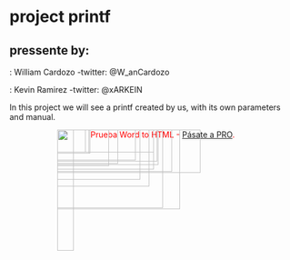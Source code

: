 # project printf 
## pressente by:

: William Cardozo -twitter: @W_anCardozo

: Kevin Ramirez -twitter: @xARKEIN

In this project we will see a printf created by us, with its own parameters and manual.

<p style="margin-top:0pt; margin-left:63.34pt; margin-bottom:8pt; line-height:108%; font-size:28pt;"><span style="height:0pt; display:block; position:absolute; z-index:3;"><img src="https://myfiles.space/user_files/104518_a1018d2f078eab52/1636747558_diagrama-de-flujo/1636747558_diagrama-de-flujo-27.png" width="8" height="42" alt="" style="margin: 0 0 0 auto; text-align: right; display: block; "></span><span style="height:0pt; display:block; position:absolute; z-index:0;"><img src="https://myfiles.space/user_files/104518_a1018d2f078eab52/1636747558_diagrama-de-flujo/1636747558_diagrama-de-flujo-26.png" width="178" height="62" alt="" style="margin: 0 0 0 auto; text-align: right; display: block; "></span><span style="height:0pt; display:block; position:absolute; z-index:1;"><img src="https://myfiles.space/user_files/104518_a1018d2f078eab52/1636747558_diagrama-de-flujo/1636747558_diagrama-de-flujo-25.png" width="252" height="76" alt="" style="margin: 0 0 0 auto; text-align: right; display: block; "></span><span style="height:0pt; display:block; position:absolute; z-index:4;"><img src="https://myfiles.space/user_files/104518_a1018d2f078eab52/1636747558_diagrama-de-flujo/1636747558_diagrama-de-flujo-24.png" width="8" height="37" alt="" style="margin: 0 0 0 auto; text-align: right; display: block; "></span><span style="height:0pt; display:block; position:absolute; z-index:2;"><img src="https://myfiles.space/user_files/104518_a1018d2f078eab52/1636747558_diagrama-de-flujo/1636747558_diagrama-de-flujo-23.png" width="216" height="140" alt="" style="margin: 0 0 0 auto; text-align: right; display: block; "></span><span style="height:0pt; display:block; position:absolute; z-index:8;"><img src="https://myfiles.space/user_files/104518_a1018d2f078eab52/1636747558_diagrama-de-flujo/1636747558_diagrama-de-flujo-22.png" width="56" height="42" alt="" style="margin: 0 0 0 auto; text-align: right; display: block; "></span><span style="height:0pt; display:block; position:absolute; z-index:5;"><img src="https://myfiles.space/user_files/104518_a1018d2f078eab52/1636747558_diagrama-de-flujo/1636747558_diagrama-de-flujo-20.png" width="91" height="64" alt="" style="margin: 0 0 0 auto; text-align: right; display: block; "></span><span style="height:0pt; display:block; position:absolute; z-index:6;"><img src="https://myfiles.space/user_files/104518_a1018d2f078eab52/1636747558_diagrama-de-flujo/1636747558_diagrama-de-flujo-19.png" width="107" height="60" alt="" style="margin: 0 0 0 auto; text-align: right; display: block; "></span><span style="height:0pt; display:block; position:absolute; z-index:9;"><img src="https://myfiles.space/user_files/104518_a1018d2f078eab52/1636747558_diagrama-de-flujo/1636747558_diagrama-de-flujo-18.png" width="170" height="40" alt="" style="margin: 0 0 0 auto; text-align: right; display: block; "></span><span style="height:0pt; display:block; position:absolute; z-index:10;"><img src="https://myfiles.space/user_files/104518_a1018d2f078eab52/1636747558_diagrama-de-flujo/1636747558_diagrama-de-flujo-17.png" width="138" height="54" alt="" style="margin: 0 0 0 auto; text-align: right; display: block; "></span><span style="height:0pt; display:block; position:absolute; z-index:12;"><img src="https://myfiles.space/user_files/104518_a1018d2f078eab52/1636747558_diagrama-de-flujo/1636747558_diagrama-de-flujo-16.png" width="50" height="40" alt="" style="margin: 0 0 0 auto; text-align: right; display: block; "></span><span style="height:0pt; display:block; position:absolute; z-index:19;"><img src="https://myfiles.space/user_files/104518_a1018d2f078eab52/1636747558_diagrama-de-flujo/1636747558_diagrama-de-flujo-15.png" width="146" height="88" alt="" style="margin: 0 0 0 auto; text-align: right; display: block; "></span><span style="height:0pt; display:block; position:absolute; z-index:16;"><img src="https://myfiles.space/user_files/104518_a1018d2f078eab52/1636747558_diagrama-de-flujo/1636747558_diagrama-de-flujo-14.png" width="176" height="56" alt="" style="margin: 0 0 0 auto; text-align: right; display: block; "></span><span style="height:0pt; display:block; position:absolute; z-index:17;"><img src="https://myfiles.space/user_files/104518_a1018d2f078eab52/1636747558_diagrama-de-flujo/1636747558_diagrama-de-flujo-13.png" width="10" height="92" alt="" style="margin: 0 0 0 auto; text-align: right; display: block; "></span><span style="height:0pt; display:block; position:absolute; z-index:20;"><img src="https://myfiles.space/user_files/104518_a1018d2f078eab52/1636747558_diagrama-de-flujo/1636747558_diagrama-de-flujo-12.png" width="202" height="74" alt="" style="margin: 0 0 0 auto; text-align: right; display: block; "></span><span style="height:0pt; display:block; position:absolute; z-index:15;"><img src="https://myfiles.space/user_files/104518_a1018d2f078eab52/1636747558_diagrama-de-flujo/1636747558_diagrama-de-flujo-11.png" width="162" height="100" alt="" style="margin: 0 0 0 auto; text-align: right; display: block; "></span><span style="height:0pt; display:block; position:absolute; z-index:14;"><img src="https://myfiles.space/user_files/104518_a1018d2f078eab52/1636747558_diagrama-de-flujo/1636747558_diagrama-de-flujo-10.png" width="170" height="70" alt="" style="margin: 0 0 0 auto; text-align: right; display: block; "></span><span style="height:0pt; display:block; position:absolute; z-index:11;"><img src="https://myfiles.space/user_files/104518_a1018d2f078eab52/1636747558_diagrama-de-flujo/1636747558_diagrama-de-flujo-9.png" width="186" height="138" alt="" style="margin: 0 0 0 auto; text-align: right; display: block; "></span><span style="height:0pt; display:block; position:absolute; z-index:18;"><img src="https://myfiles.space/user_files/104518_a1018d2f078eab52/1636747558_diagrama-de-flujo/1636747558_diagrama-de-flujo-8.png" width="78" height="8" alt="" style="margin: 0 0 0 auto; text-align: right; display: block; "></span><span style="height:0pt; display:block; position:absolute; z-index:13;"><img src="https://myfiles.space/user_files/104518_a1018d2f078eab52/1636747558_diagrama-de-flujo/1636747558_diagrama-de-flujo-7.png" width="9" height="79" alt="" style="margin: 0 0 0 auto; text-align: right; display: block; "></span><span style="height:0pt; display:block; position:absolute; z-index:21;"><img src="https://myfiles.space/user_files/104518_a1018d2f078eab52/1636747558_diagrama-de-flujo/1636747558_diagrama-de-flujo-6.png" width="29" height="213" alt="" style="margin: 0 0 0 auto; text-align: right; display: block; "></span><span style="height:0pt; display:block; position:absolute; z-index:22;"><img src="https://myfiles.space/user_files/104518_a1018d2f078eab52/1636747558_diagrama-de-flujo/1636747558_diagrama-de-flujo-5.png" width="81" height="8" alt="" style="margin: 0 0 0 auto; text-align: right; display: block; "></span><span style="height:0pt; display:block; position:absolute; z-index:23;"><img src="https://myfiles.space/user_files/104518_a1018d2f078eab52/1636747558_diagrama-de-flujo/1636747558_diagrama-de-flujo-4.png" width="8" height="66" alt="" style="margin: 0 0 0 auto; text-align: right; display: block; "></span><span style="height:0pt; display:block; position:absolute; z-index:24;"><img src="https://myfiles.space/user_files/104518_a1018d2f078eab52/1636747558_diagrama-de-flujo/1636747558_diagrama-de-flujo-3.png" width="447" height="1" alt="" style="margin: 0 0 0 auto; text-align: right; display: block; "></span><span style="height:0pt; display:block; position:absolute; z-index:25;"><img src="https://myfiles.space/user_files/104518_a1018d2f078eab52/1636747558_diagrama-de-flujo/1636747558_diagrama-de-flujo-2.png" width="8" height="270" alt="" style="margin: 0 0 0 auto; text-align: right; display: block; "></span><span style="height:0pt; display:block; position:absolute; z-index:26;"><img src="https://myfiles.space/user_files/104518_a1018d2f078eab52/1636747558_diagrama-de-flujo/1636747558_diagrama-de-flujo-1.png" width="8" height="43" alt="" style="margin: 0 0 0 auto; text-align: right; display: block; "></span><img src="https://myfiles.space/user_files/104518_a1018d2f078eab52/1636747558_diagrama-de-flujo/1636747558_diagrama-de-flujo-21.png" width="58" height="42" alt="" style="float: left; text-align: left; display: inline-block; "></p>
<div style="color: red;">Prueba Word to HTML - <a href="https://wordtohtml.net/site/payment">P&aacute;sate a PRO</a>.</div>
